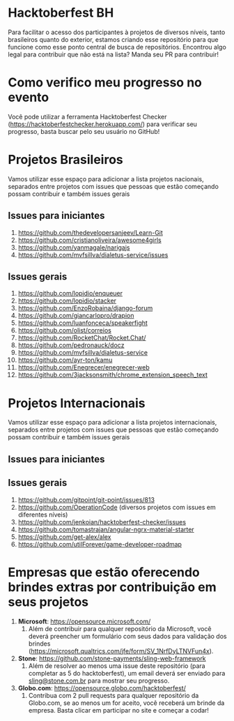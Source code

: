 # Hacktoberfest BH
Para facilitar o acesso dos participantes à projetos de diversos níveis, tanto brasileiros quanto do exterior, estamos criando esse repositório para que funcione como esse ponto central de busca de repositórios. Encontrou algo legal para contribuir que não está na lista? Manda seu PR para contribuir!

# Como verifico meu progresso no evento

Você pode utilizar a ferramenta Hacktoberfest Checker (https://hacktoberfestchecker.herokuapp.com/) para verificar seu progresso, basta buscar pelo seu usuário no GitHub!

# Projetos Brasileiros

Vamos utilizar esse espaço para adicionar a lista projetos nacionais, separados entre projetos com issues que pessoas que estão começando possam contribuir e também issues gerais

## Issues para iniciantes

1. https://github.com/thedevelopersanjeev/Learn-Git
2. https://github.com/cristianoliveira/awesome4girls
3. https://github.com/yanmagale/narigajs
4. https://github.com/mvfsillva/dialetus-service/issues

## Issues gerais
1. https://github.com/lopidio/enqueuer
2. https://github.com/lopidio/stacker
3. https://github.com/EnzoRobaina/django-forum
4. https://github.com/giancarlopro/drapion
5. https://github.com/luanfonceca/speakerfight
6. https://github.com/olist/correios
7. https://github.com/RocketChat/Rocket.Chat/
8. https://github.com/pedronauck/docz
9. https://github.com/mvfsillva/dialetus-service
10. https://github.com/ayr-ton/kamu
11. https://github.com/Enegrecer/enegrecer-web
12. https://github.com/3jacksonsmith/chrome_extension_speech_text

# Projetos Internacionais

Vamos utilizar esse espaço para adicionar a lista projetos internacionais, separados entre projetos com issues que pessoas que estão começando possam contribuir e também issues gerais

## Issues para iniciantes

## Issues gerais

1. https://github.com/gitpoint/git-point/issues/813
2. https://github.com/OperationCode (diversos projetos com issues em diferentes níveis)
3. https://github.com/jenkoian/hacktoberfest-checker/issues
4. https://github.com/tomastrajan/angular-ngrx-material-starter
5. https://github.com/get-alex/alex
6. https://github.com/utilForever/game-developer-roadmap

# Empresas que estão oferecendo brindes extras por contribuição em seus projetos

1. **Microsoft**: https://opensource.microsoft.com/
    1. Além de contribuir para qualquer repositório da Microsoft, você deverá preencher um formulário com seus dados para validação dos brindes (https://microsoft.qualtrics.com/jfe/form/SV_1NrfDyLTNVFun4x).
2. **Stone**: https://github.com/stone-payments/sling-web-framework
    1. Além de resolver ao menos uma issue deste repositório (para completar as 5 do hacktoberfest), um email deverá ser enviado para sling@stone.com.br para mostrar seu progresso.
3. **Globo.com**: https://opensource.globo.com/hacktoberfest/
    1. Contribua com 2 pull requests para qualquer repositório da Globo.com, se ao menos um for aceito, você receberá um brinde da empresa. Basta clicar em participar no site e começar a codar!
